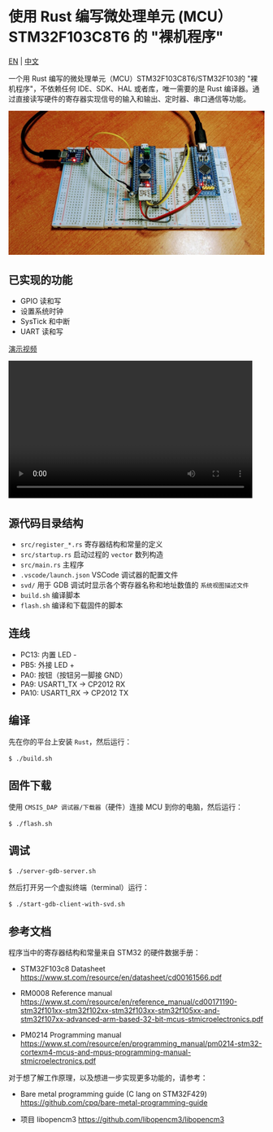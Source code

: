 # 使用 Rust 编写微处理单元 (MCU）STM32F103C8T6 的 "裸机程序"

[EN](README.md) | [中文](README.zh-Hans.md)

一个用 Rust 编写的微处理单元（MCU）STM32F103C8T6/STM32F103的 "裸机程序"，不依赖任何 IDE、SDK、HAL 或者库，唯一需要的是 Rust 编译器。通过直接读写硬件的寄存器实现信号的输入和输出、定时器、串口通信等功能。

![stm32f103 rust bare-metal](images/stm32f103-title-v2.jpg)

## 已实现的功能

- GPIO 读和写
- 设置系统时钟
- SysTick 和中断
- UART 读和写

<!--
[Demo](https://user-images.githubusercontent.com/394223/201260032-29f48a6d-eabd-4531-9e00-344b9ef80781.mp4)
-->

[演示视频](images/stm32f103-v2.mp4)

<video width="480" height="270" controls>
  <source src="images/stm32f103-v2.mp4" type="video/mp4">
</video>

## 源代码目录结构

- `src/register_*.rs` 寄存器结构和常量的定义
- `src/startup.rs` 启动过程的 `vector` 数列构造
- `src/main.rs` 主程序
- `.vscode/launch.json` VSCode 调试器的配置文件
- `svd/` 用于 GDB 调试时显示各个寄存器名称和地址数值的 `系统视图描述文件`
- `build.sh` 编译脚本
- `flash.sh` 编译和下载固件的脚本

## 连线

- PC13: 内置 LED -
- PB5: 外接 LED +
- PA0: 按钮（按钮另一脚接 GND）
- PA9: USART1_TX -> CP2012 RX
- PA10: USART1_RX -> CP2012 TX

## 编译

先在你的平台上安装 `Rust`，然后运行：

`$ ./build.sh`

## 固件下载

使用 `CMSIS_DAP 调试器/下载器`（硬件）连接 MCU 到你的电脑，然后运行：

`$ ./flash.sh`

## 调试

`$ ./server-gdb-server.sh`

然后打开另一个虚拟终端（terminal）运行：

`$ ./start-gdb-client-with-svd.sh`

## 参考文档

程序当中的寄存器结构和常量来自 STM32 的硬件数据手册：

- STM32F103c8 Datasheet
  https://www.st.com/resource/en/datasheet/cd00161566.pdf

- RM0008 Reference manual
  https://www.st.com/resource/en/reference_manual/cd00171190-stm32f101xx-stm32f102xx-stm32f103xx-stm32f105xx-and-stm32f107xx-advanced-arm-based-32-bit-mcus-stmicroelectronics.pdf

- PM0214 Programming manual
  https://www.st.com/resource/en/programming_manual/pm0214-stm32-cortexm4-mcus-and-mpus-programming-manual-stmicroelectronics.pdf

对于想了解工作原理，以及想进一步实现更多功能的，请参考：

- Bare metal programming guide (C lang on STM32F429)
  https://github.com/cpq/bare-metal-programming-guide

- 项目 libopencm3
  https://github.com/libopencm3/libopencm3

